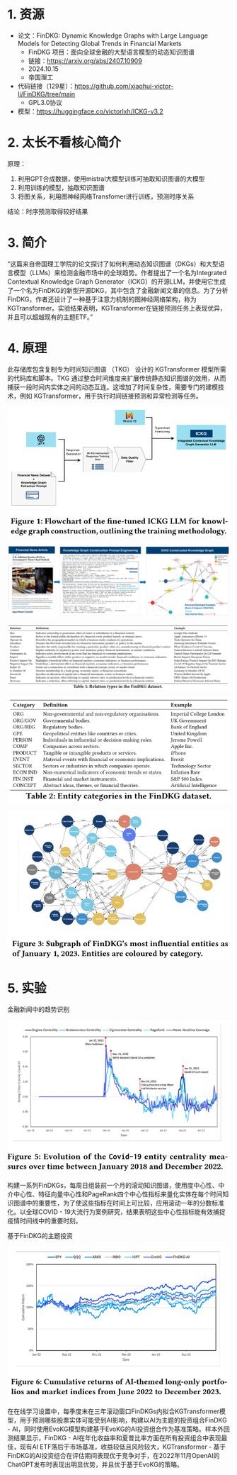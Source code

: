 # 1. 资源

- 论文：FinDKG: Dynamic Knowledge Graphs with Large Language Models for Detecting Global Trends in Financial Markets
  - FinDKG 项目：面向全球金融的大型语言模型的动态知识图谱
  - 链接：https://arxiv.org/abs/2407.10909
  - 2024.10.15
  - 帝国理工
- 代码链接（129星）：https://github.com/xiaohui-victor-li/FinDKG/tree/main
  - GPL3.0协议
- 模型：https://huggingface.co/victorlxh/ICKG-v3.2

# 2. 太长不看核心简介

原理：
1. 利用GPT合成数据，使用mistral大模型训练可抽取知识图谱的大模型
2. 利用训练的模型，抽取知识图谱
3. 将图关系，利用图神经网络Transfomer进行训练，预测时序关系

结论：时序预测取得较好结果

# 3. 简介

“这篇来自帝国理工学院的论文探讨了如何利用动态知识图谱（DKGs）和大型语言模型（LLMs）来检测金融市场中的全球趋势。作者提出了一个名为Integrated Contextual Knowledge Graph Generator（ICKG）的开源LLM，并使用它生成了一个名为FinDKG的新型开源DKG，其中包含了金融新闻文章的信息。为了分析FinDKG，作者还设计了一种基于注意力机制的图神经网络架构，称为KGTransformer。实验结果表明，KGTransformer在链接预测任务上表现优异，并且可以超越现有的主题ETF。”

# 4. 原理

此存储库包含复制专为时间知识图谱 （TKG） 设计的 KGTransformer 模型所需的代码库和脚本。TKG 通过整合时间维度来扩展传统静态知识图谱的效用，从而捕获一段时间内实体之间的动态互连。这增加了时间复杂性，需要专门的建模技术，例如 KGTransformer，用于执行时间链接预测和异常检测等任务。

![](.01_FinDKG大语言模型检测金融市场全球趋势的动态知识图谱_images/知识图谱训练流程.png)

![](.01_FinDKG大语言模型检测金融市场全球趋势的动态知识图谱_images/知识图谱生成流程.png)

![](.01_FinDKG大语言模型检测金融市场全球趋势的动态知识图谱_images/关系类型.png)

![](.01_FinDKG大语言模型检测金融市场全球趋势的动态知识图谱_images/实体类型.png)

![](.01_FinDKG大语言模型检测金融市场全球趋势的动态知识图谱_images/图谱.png)

# 5. 实验

金融新闻中的趋势识别

![](.01_FinDKG大语言模型检测金融市场全球趋势的动态知识图谱_images/趋势识别.png)

构建一系列FinDKGs，每周日组装前一个月的滚动知识图谱，使用度中心性、中介中心性、特征向量中心性和PageRank四个中心性指标来量化实体在每个时间知识图谱中的重要性，为了使这些指标在时间上可比较，应用滚动一年的分数标准化。以全球COVID - 19大流行为案例研究，结果表明这些中心性指标能有效捕捉疫情时间线中的重要时刻。

基于FinDKG的主题投资

![](.01_FinDKG大语言模型检测金融市场全球趋势的动态知识图谱_images/主题投资.png)

在在线学习设置中，每季度末在三年滚动窗口FinDKGs内拟合KGTransformer模型，用于预测哪些股票实体可能受到AI影响，构建以AI为主题的投资组合FinDKG - AI，同时使用EvoKG模型构建基于EvoKG的AI投资组合作为基准策略。样本外回测结果显示，FinDKG - AI在年化收益率和夏普比率方面在所有投资组合中表现最佳，现有AI ETF落后于市场基准，收益较低且风险较大，KGTransformer - 基于FinDKG的AI投资组合在评估期间表现优于竞争对手，在2022年11月OpenAI的ChatGPT发布时表现出明显优势，并且优于基于EvoKG的策略。
